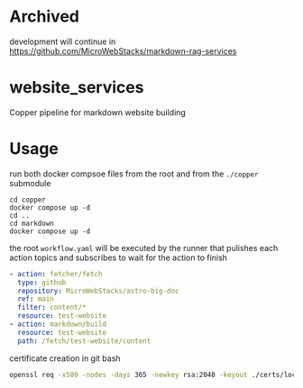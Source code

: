 # Archived
development will continue in https://github.com/MicroWebStacks/markdown-rag-services

# website_services
Copper pipeline for markdown website building

# Usage

run both docker compsoe files from the root and from the `./copper` submodule

```shell
cd copper
docker compose up -d
cd ..
cd markdown
docker compose up -d
```

the root `workflow.yaml` will be executed by the runner that pulishes each action topics and subscribes to wait for the action to finish

```yaml
- action: fetcher/fetch
  type: github
  repository: MicroWebStacks/astro-big-doc
  ref: main
  filter: content/*
  resource: test-website
- action: markdown/build
  resource: test-website
  path: /fetch/test-website/content
```

certificate creation in git bash
```bash
openssl req -x509 -nodes -days 365 -newkey rsa:2048 -keyout ./certs/localhost.key -out ./certs/localhost.crt -subj "//CN=localhost"
```
